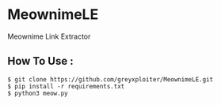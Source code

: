 # MeownimeLE

Meownime Link Extractor

## How To Use :
```
$ git clone https://github.com/greyxploiter/MeownimeLE.git
$ pip install -r requirements.txt
$ python3 meow.py
```
